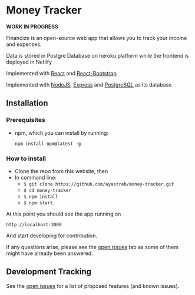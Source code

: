 # Money Tracker

**WORK IN PROGRESS**

Financize is an open-source web app that allows you to track your income and expenses.

Data is stored in Postgre Database on heroku platform while the frontend is deployed in Netlify

Implemented with [React](https://github.com/facebook/react) and [React-Bootstrap](https://react-bootstrap.github.io/)

Implemented with [NodeJS](https://nodejs.org/en/), [Express](https://expressjs.com/) and [PostgreSQL](https://www.postgresql.org/) as its database

## Installation

### Prerequisites
- npm, which you can install by running: 

    ```npm install npm@latest –g```

### How to install
* Clone the repo from this website, then
* In command line:
  * ```$ git clone https://github.com/ayastreb/money-tracker.git```
  * ```$ cd money-tracker```
  * ```$ npm install```
  * ```$ npm start```

 At this point you should see the app running on 

 ```http://localhost:3000```

 And start developing for contribution.
 
 If any questions arise, please see the [open issues](https://github.com/ayastreb/money-tracker/issues) tab as some of them might have already been answered. 


## Development Tracking

See the [open issues](https://github.com/HoseaTirtajaya/Financize/issues) for a list of proposed features (and known issues).